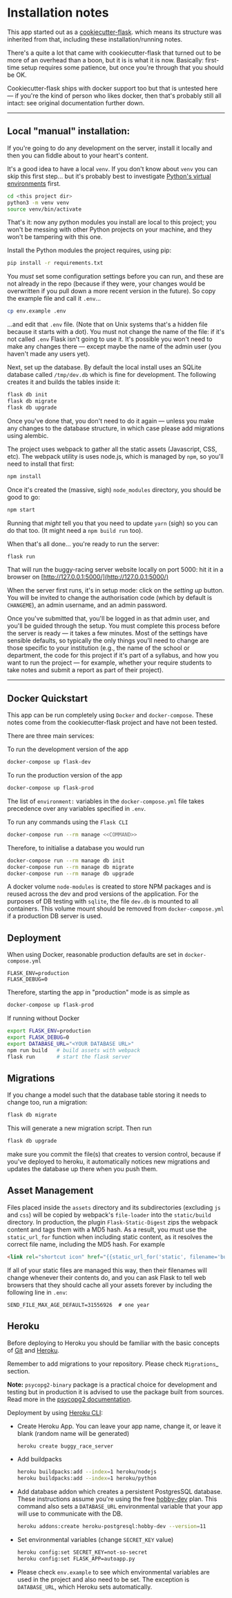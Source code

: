 # Installation notes

This app started out as a
[cookiecutter-flask](https://github.com/cookiecutter-flask/cookiecutter-flask).
which means its structure was inherited from that, including these
installation/running notes.

There's a quite a lot that came with cookiecutter-flask that turned out to be
more of an overhead than a boon, but it is is what it is now. Basically:
first-time setup requires some patience, but once you're through that you
should be OK.

Cookiecutter-flask ships with docker support too but that is untested here —
if you're the kind of person who likes docker, then that's probably still all
intact: see original documentation further down.

---

## Local "manual" installation:

If you're going to do any development on the server, install it locally and
then you can fiddle about to your heart's content.

It's a good idea to have a local `venv`. If you don't know about `venv` you
can skip this first step... but it's probably best to investigate
[Python's virtual environments](https://docs.python.org/3/library/venv.html)
first.

```bash
cd <this project dir>
python3 -m venv venv
source venv/bin/activate
```

That's it: now any python modules you install are local to this project; you
won't be messing with other Python projects on your machine, and they won't be
tampering with this one.

Install the Python modules the project requires, using pip:

```bash
pip install -r requirements.txt
```

You *must* set some configuration settings before you can run, and these are
not already in the repo (because if they were, your changes would be
overwritten if you pull down a more recent version in the future). So copy the
example file and call it `.env`...

```bash
cp env.example .env
```

...and edit that `.env` file. (Note that on Unix systems that's a hidden file
because it starts with a dot). You must not change the name of the file: if it's
not called `.env` Flask isn't going to use it. It's possible you won't need to
make any changes there — except maybe the name of the admin user (you haven't
made any users yet).

Next, set up the database. By default the local install uses an SQLite database
called `/tmp/dev.db` which is fine for development. The following creates it
and builds the tables inside it:

```bash
flask db init
flask db migrate
flask db upgrade
```

Once you've done that, you don't need to do it again — unless you make any 
changes to the database structure, in which case please add migrations using
alembic.

The project uses webpack to gather all the static assets (Javascript, CSS, etc).
The webpack utility is uses node.js, which is managed by `npm`, so you'll need
to install that first:

```bash
npm install
```

Once it's created the (massive, sigh) `node_modules` directory, you should be
good to go:

```bash
npm start
```

Running that _might_ tell you that you need to update `yarn` (sigh) so you can
do that too. (It might need a `npm build run` too).

When that's all done... you're ready to run the server:

```bash
flask run
```

That will run the buggy-racing server website locally on port 5000: hit it
in a browser on [http://127.0.0.1:5000/](http://127.0.0.1:5000/)

When the server first runs, it's in setup mode: click on the *setting up* 
button. You will be invited to change the authorisation code (which by default
is `CHANGEME`), an admin username, and an admin password.

Once you've submitted that, you'll be logged in as that admin user, and
you'll be guided through the setup. You must complete this process before
the server is ready — it takes a few minutes. Most of the settings have
sensible defaults, so typically the only things you'll need to change are
those specific to your institution (e.g., the name of the school or
department, the code for this project if it's part of a syllabus, and
how you want to run the project — for example, whether your require
students to take notes and submit a report as part of their project).

---


## Docker Quickstart

This app can be run completely using `Docker` and `docker-compose`. These notes
come from the cookiecutter-flask project and have not been tested.

There are three main services:

To run the development version of the app

```bash
docker-compose up flask-dev
```

To run the production version of the app

```bash
docker-compose up flask-prod
```

The list of `environment:` variables in the `docker-compose.yml` file takes
precedence over any variables specified in `.env`.

To run any commands using the `Flask CLI`

```bash
docker-compose run --rm manage <<COMMAND>>
```

Therefore, to initialise a database you would run

```bash
docker-compose run --rm manage db init
docker-compose run --rm manage db migrate
docker-compose run --rm manage db upgrade
```

A docker volume `node-modules` is created to store NPM packages and is reused
across the dev and prod versions of the application. For the purposes of DB testing with `sqlite`, the file `dev.db` is mounted to all containers. This volume mount should be removed from `docker-compose.yml` if a production DB server is used.


## Deployment

When using Docker, reasonable production defaults are set in `docker-compose.yml`

```text
FLASK_ENV=production
FLASK_DEBUG=0
```

Therefore, starting the app in "production" mode is as simple as

```bash
docker-compose up flask-prod
```

If running without Docker

```bash
export FLASK_ENV=production
export FLASK_DEBUG=0
export DATABASE_URL="<YOUR DATABASE URL>"
npm run build   # build assets with webpack
flask run       # start the flask server
```

## Migrations

If you change a model such that the database table storing it needs to change
too, run a migration:

```bash
flask db migrate
```

This will generate a new migration script. Then run

```bash
flask db upgrade
```
make sure you commit the file(s) that creates to version control, because if
you've deployed to heroku, it automatically notices new migrations and updates
the database up there when you push them.

## Asset Management

Files placed inside the `assets` directory and its subdirectories
(excluding `js` and `css`) will be copied by webpack's
`file-loader` into the `static/build` directory. In production, the plugin
`Flask-Static-Digest` zips the webpack content and tags them with a MD5 hash.
As a result, you must use the `static_url_for` function when including static content,
as it resolves the correct file name, including the MD5 hash.
For example

```html
<link rel="shortcut icon" href="{{static_url_for('static', filename='build/img/favicon.ico') }}">
```

If all of your static files are managed this way, then their filenames will change whenever their
contents do, and you can ask Flask to tell web browsers that they
should cache all your assets forever by including the following line
in ``.env``:

```text
SEND_FILE_MAX_AGE_DEFAULT=31556926  # one year
```

## Heroku

Before deploying to Heroku you should be familiar with the basic concepts of
[Git](https://git-scm.com/) and [Heroku](https://heroku.com/).

Remember to add migrations to your repository. Please check `Migrations`_ section.

**Note:** `psycopg2-binary` package is a practical choice for development and
testing but in production it is advised to use the package built from sources.
Read more in the [psycopg2 documentation](http://initd.org/psycopg/docs/install.html?highlight=production%20advised%20use%20package%20built%20from%20sources#binary-install-from-pypi).


Deployment by using [Heroku CLI](https://devcenter.heroku.com/articles/heroku-cli):

* Create Heroku App. You can leave your app name, change it, or leave it blank
(random name will be generated)

    ```bash
    heroku create buggy_race_server
    ```

* Add buildpacks

    ```bash
    heroku buildpacks:add --index=1 heroku/nodejs
    heroku buildpacks:add --index=1 heroku/python
    ```

* Add database addon which creates a persistent PostgresSQL database. These
  instructions assume you're using the free
  [hobby-dev](https://elements.heroku.com/addons/heroku-postgresql#hobby-dev)
  plan. This command also sets a `DATABASE_URL` environmental variable that
  your app will use to communicate with the DB.

    ```bash
    heroku addons:create heroku-postgresql:hobby-dev --version=11
    ```

* Set environmental variables (change `SECRET_KEY` value)

    ```bash
    heroku config:set SECRET_KEY=not-so-secret
    heroku config:set FLASK_APP=autoapp.py
    ```

* Please check `env.example` to see which environmental variables are used in
  the project and also need to be set. The exception is `DATABASE_URL`, which
  Heroku sets automatically.


